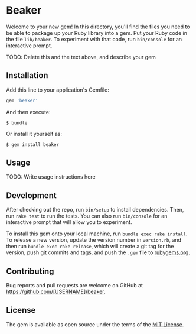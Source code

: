 # Beaker

Welcome to your new gem! In this directory, you'll find the files you need to be able to package up your Ruby library into a gem. Put your Ruby code in the file `lib/beaker`. To experiment with that code, run `bin/console` for an interactive prompt.

TODO: Delete this and the text above, and describe your gem

## Installation

Add this line to your application's Gemfile:

```ruby
gem 'beaker'
```

And then execute:

    $ bundle

Or install it yourself as:

    $ gem install beaker

## Usage

TODO: Write usage instructions here

## Development

After checking out the repo, run `bin/setup` to install dependencies. Then, run `rake test` to run the tests. You can also run `bin/console` for an interactive prompt that will allow you to experiment.

To install this gem onto your local machine, run `bundle exec rake install`. To release a new version, update the version number in `version.rb`, and then run `bundle exec rake release`, which will create a git tag for the version, push git commits and tags, and push the `.gem` file to [rubygems.org](https://rubygems.org).

## Contributing

Bug reports and pull requests are welcome on GitHub at https://github.com/[USERNAME]/beaker.


## License

The gem is available as open source under the terms of the [MIT License](http://opensource.org/licenses/MIT).

